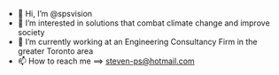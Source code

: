 - 👋 Hi, I’m @spsvision
- 👀 I’m interested in solutions that combat climate change and improve society
- 🌱 I’m currently working at an Engineering Consultancy Firm in the greater Toronto area
- 📫 How to reach me ==> steven-ps@hotmail.com

<!---
spsvision/spsvision is a ✨ special ✨ repository because its `README.md` (this file) appears on your GitHub profile.
You can click the Preview link to take a look at your changes.
--->
